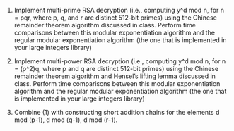 1. Implement multi-prime RSA decryption (i.e., computing y^d mod n, for n = pqr, where p, q, and r are distinct 512-bit primes) using the Chinese remainder theorem algorithm discussed in class. Perform time comparisons between this modular exponentiation algorithm and the regular modular exponentiation algorithm (the one that is implemented in your large integers library)

2. Implement multi-power RSA decryption (i.e., computing y^d mod n, for n = (p^2)q, where p and q are distinct 512-bit primes) using the Chinese remainder theorem algorithm and Hensel’s lifting lemma discussed in class. Perform time comparisons between this modular exponentiation algorithm and the regular modular exponentiation algorithm (the one that is implemented in your large integers library)

3. Combine (1) with constructing short addition chains for the elements d mod (p-1), d mod (q-1), d mod (r-1).